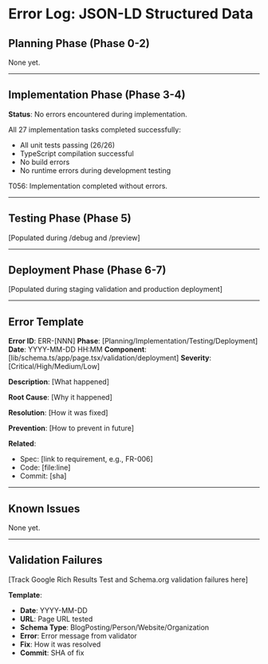 # Error Log: JSON-LD Structured Data

## Planning Phase (Phase 0-2)

None yet.

---

## Implementation Phase (Phase 3-4)

**Status**: No errors encountered during implementation.

All 27 implementation tasks completed successfully:
- All unit tests passing (26/26)
- TypeScript compilation successful
- No build errors
- No runtime errors during development testing

T056: Implementation completed without errors.

---

## Testing Phase (Phase 5)

[Populated during /debug and /preview]

---

## Deployment Phase (Phase 6-7)

[Populated during staging validation and production deployment]

---

## Error Template

**Error ID**: ERR-[NNN]
**Phase**: [Planning/Implementation/Testing/Deployment]
**Date**: YYYY-MM-DD HH:MM
**Component**: [lib/schema.ts/app/page.tsx/validation/deployment]
**Severity**: [Critical/High/Medium/Low]

**Description**:
[What happened]

**Root Cause**:
[Why it happened]

**Resolution**:
[How it was fixed]

**Prevention**:
[How to prevent in future]

**Related**:
- Spec: [link to requirement, e.g., FR-006]
- Code: [file:line]
- Commit: [sha]

---

## Known Issues

None yet.

---

## Validation Failures

[Track Google Rich Results Test and Schema.org validation failures here]

**Template**:
- **Date**: YYYY-MM-DD
- **URL**: Page URL tested
- **Schema Type**: BlogPosting/Person/Website/Organization
- **Error**: Error message from validator
- **Fix**: How it was resolved
- **Commit**: SHA of fix
